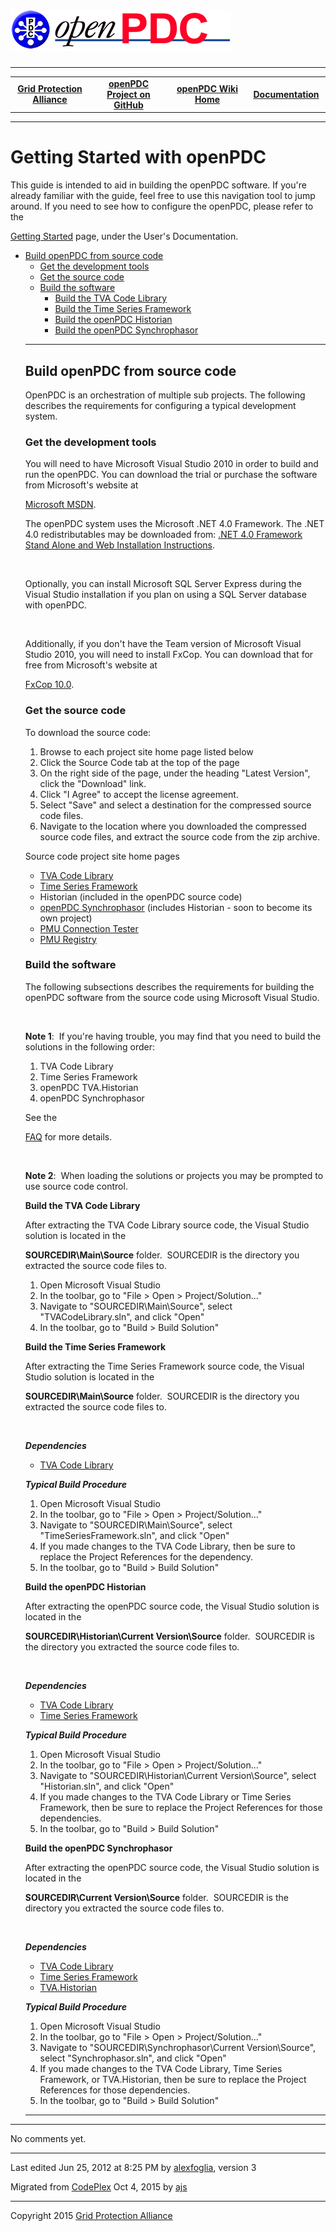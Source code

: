 

<html lang="en" xmlns="http://www.w3.org/1999/xhtml">

<head>

<meta charset="utf-8" />

<title>Developers Getting Started</title>



<!--HtmlToGmd.Head-->



<!--/HtmlToGmd.Head-->

</head>

<body>

<h1><a href="https://github.com/GridProtectionAlliance/openPDC/blob/master/Source/Documentation/wiki/openPDC_Home.md"><img src="https://github.com/GridProtectionAlliance/openPDC/blob/master/Source/Documentation/wiki/openPDC_Logo.png" alt="The Open Source Phasor Data Concentrator" /></a></h1>

<hr />

<!--HtmlToGmd.Body-->

<div id="NavigationMenu">

<table style="width: 100%; border-collapse: collapse; border: 0px solid gray;">

<tr>

<td style="width: 25%; text-align:center;"><b><a href="http://www.gridprotectionalliance.org">Grid Protection Alliance</a></b></td>

<td style="width: 25%; text-align:center;"><b><a href="https://github.com/GridProtectionAlliance/openPDC">openPDC Project on GitHub</a></b></td>

<td style="width: 25%; text-align:center;"><b><a href="https://github.com/GridProtectionAlliance/openPDC/blob/master/Documentation/wiki/openPDC_Home.md">openPDC Wiki Home</a></b></td>

<td style="width: 25%; text-align:center;"><b><a href="https://github.com/GridProtectionAlliance/openPDC/blob/master/Documentation/wiki/openPDC_Documentation_Home.md">Documentation</a></b></td>

</tr>

</table>

</div>

<hr />

<!--/HtmlToGmd.Body-->



<div class="WikiContent">

<h1>Getting Started with openPDC</h1>

<div class="wikidoc">This guide is intended to aid in building the openPDC software. If you're already familiar with the guide, feel free to use this navigation tool to jump around. If you need to see how to configure the openPDC, please refer to the

<a href="https://github.com/GridProtectionAlliance/openPDC/blob/master/Source/Documentation/wiki/Getting_Started.md">Getting Started</a> page, under the User's Documentation.<br>

<ul>

<li><a href="https://github.com/GridProtectionAlliance/openPDC/blob/master/Source/Documentation/wiki/Developers_Getting_Started.md#openpdc_developers">Build openPDC from source code</a>

<ul>

<li><a href="https://github.com/GridProtectionAlliance/openPDC/blob/master/Source/Documentation/wiki/Developers_Getting_Started.md#get_dev_tools">Get the development tools</a>

</li><li><a href="https://github.com/GridProtectionAlliance/openPDC/blob/master/Source/Documentation/wiki/Developers_Getting_Started.md#get_source_code">Get the source code</a>

</li><li><a href="https://github.com/GridProtectionAlliance/openPDC/blob/master/Source/Documentation/wiki/Developers_Getting_Started.md#build_software">Build the software</a>

<ul>

<li><a href="https://github.com/GridProtectionAlliance/openPDC/blob/master/Source/Documentation/wiki/Developers_Getting_Started.md#build_tvacodelibrary">Build the TVA Code Library</a>

</li><li><a href="https://github.com/GridProtectionAlliance/openPDC/blob/master/Source/Documentation/wiki/Developers_Getting_Started.md#build_timeseriesframework">Build the Time Series Framework</a>

</li><li><a href="https://github.com/GridProtectionAlliance/openPDC/blob/master/Source/Documentation/wiki/Developers_Getting_Started.md#build_historian">Build the openPDC Historian</a>

</li><li><a href="https://github.com/GridProtectionAlliance/openPDC/blob/master/Source/Documentation/wiki/Developers_Getting_Started.md#build_synchrophasor">Build the openPDC Synchrophasor</a>

</li></ul>

</li></ul>

</li></ul>

</div>

<ol>

<hr />

<h2><a name="openpdc_developers"></a>Build openPDC from source code</h2>

<p>OpenPDC is an orchestration of multiple sub projects. The following describes the requirements for configuring a typical development system.</p>

<h3><a name="get_dev_tools"></a>Get the development tools</h3>

<p>You will need to have Microsoft Visual Studio 2010 in order to build and run the openPDC. You can download the trial or purchase the software from Microsoft's website at

<a href="http://msdn.microsoft.com/">Microsoft MSDN</a>.</p>

<p>The openPDC system uses the Microsoft .NET 4.0 Framework. The .NET 4.0 redistributables may be downloaded from:&nbsp;<a href="http://msdn.microsoft.com/en-us/library/5a4x27ek.aspx">.NET 4.0 Framework Stand Alone and Web Installation Instructions</a>.<br>

&nbsp;<br>

Optionally, you can install Microsoft SQL Server Express during the Visual Studio installation if you plan on using a SQL Server database with openPDC.<br>

&nbsp;<br>

Additionally, if you don't have the Team version of Microsoft Visual Studio 2010, you will need to install FxCop. You can download that for free from Microsoft's website at

<a href="http://www.microsoft.com/downloads/en/details.aspx?FamilyID=917023f6-d5b7-41bb-bbc0-411a7d66cf3c&displaylang=en">

FxCop 10.0</a>.</p>

<h3><a name="get_source_code"></a>Get the source code</h3>

<p>To download the source code:</p>

<ol>

<li>Browse to each project site home page listed below </li><li>Click the Source Code tab at the top of the page </li><li>On the right side of the page, under the heading &quot;Latest Version&quot;, click the &quot;Download&quot; link.

</li><li>Click &quot;I Agree&quot; to accept the license agreement. </li><li>Select &quot;Save&quot; and select a destination for the compressed source code files.

</li><li>Navigate to the location where you downloaded the compressed source code files, and extract the source code from the zip archive.

</li></ol>

<p>Source code project site home pages</p>

<ul>

<li><a href="http://tvacodelibrary.codeplex.com">TVA Code Library</a> </li><li><a href="http://timeseriesframework.codeplex.com">Time Series Framework</a> </li><li>Historian (included in the openPDC source code) </li><li><a href="https://github.com/GridProtectionAlliance/openPDC/blob/master/Source/Documentation/wiki/openPDC_Home.md">openPDC Synchrophasor</a> (includes Historian - soon to become its own project)

</li><li><a href="http://pmuconnectiontester.codeplex.com">PMU Connection Tester</a> </li><li><a href="http://pmuregistry.codeplex.com">PMU Registry</a> </li></ul>

<h3><a name="build_software"></a>Build the software</h3>

<p>The following subsections describes the requirements for building the openPDC software from the source code using Microsoft Visual Studio.<br>

&nbsp;<br>

<strong>Note 1</strong>:&nbsp; If you're having trouble, you may find that you need to build the solutions in the following order:</p>

<ol>

<li>TVA Code Library </li><li>Time Series Framework </li><li>openPDC TVA.Historian </li><li>openPDC Synchrophasor </li></ol>

<p>See the <a href="https://github.com/GridProtectionAlliance/openPDC/blob/master/Source/Documentation/wiki/Getting_Started.md#trouble_building_solution">

FAQ</a> for more details.<br>

&nbsp;<br>

<strong>Note 2</strong>:&nbsp; When loading the solutions or projects you may be prompted to use source code control.</p>

<p><strong><a name="build_tvacodelibrary"></a>Build the TVA Code Library</strong></p>

<p>After extracting the TVA Code Library source code, the Visual Studio solution is located in the

<strong>SOURCEDIR\Main\Source</strong> folder.&nbsp;&nbsp;SOURCEDIR is the directory you extracted the source code files to.</p>

<ol>

<li>Open Microsoft Visual Studio </li><li>In the toolbar, go to &quot;File &gt; Open &gt; Project/Solution...&quot; </li><li>Navigate to &quot;SOURCEDIR\Main\Source&quot;, select &quot;TVACodeLibrary.sln&quot;, and click &quot;Open&quot;

</li><li>In the toolbar, go to &quot;Build &gt; Build Solution&quot; </li></ol>

<p><strong><a name="build_timeseriesframework"></a>Build the Time Series Framework</strong></p>

<p>After extracting the Time Series Framework source code, the Visual Studio solution is located in the

<strong>SOURCEDIR\Main\Source</strong> folder.&nbsp; SOURCEDIR is the directory you extracted the source code files to.<br>

&nbsp;<br>

<em><strong>Dependencies</strong></em></p>

<ul>

<li><a href="http://tvacodelibrary.codeplex.com">TVA Code Library</a> </li></ul>

<p><em><strong>Typical Build Procedure</strong></em></p>

<ol>

<li>Open Microsoft Visual Studio </li><li>In the toolbar, go to &quot;File &gt; Open &gt; Project/Solution...&quot; </li><li>Navigate to &quot;SOURCEDIR\Main\Source&quot;, select &quot;TimeSeriesFramework.sln&quot;, and click &quot;Open&quot;

</li><li>If you made changes to the TVA Code Library, then be sure to replace the Project References for the dependency.

</li><li>In the toolbar, go to &quot;Build &gt; Build Solution&quot; </li></ol>

<p><strong><a name="build_historian"></a>Build the openPDC Historian</strong></p>

<p>After extracting the openPDC source code, the Visual Studio solution is located in the

<strong>SOURCEDIR\Historian\Current Version\Source</strong> folder.&nbsp;&nbsp;SOURCEDIR is the directory&nbsp;you extracted the source code files to.<br>

&nbsp;<br>

<em><strong>Dependencies</strong></em></p>

<ul>

<li><a href="http://tvacodelibrary.codeplex.com">TVA Code Library</a> </li><li><a href="http://timeseriesframework.codeplex.com">Time Series Framework</a> </li></ul>

<p><em><strong>Typical Build Procedure</strong></em></p>

<ol>

<li>Open Microsoft Visual Studio </li><li>In the toolbar, go to &quot;File &gt; Open &gt; Project/Solution...&quot; </li><li>Navigate to &quot;SOURCEDIR\Historian\Current Version\Source&quot;, select &quot;Historian.sln&quot;, and click &quot;Open&quot;

</li><li>If you made changes to the TVA Code Library or Time Series Framework, then be sure to replace the Project References for those dependencies.

</li><li>In the toolbar, go to &quot;Build &gt; Build Solution&quot; </li></ol>

<p><strong><a name="build_synchrophasor"></a>Build the openPDC Synchrophasor</strong></p>

<p>After extracting the openPDC source code, the Visual Studio solution is located in the

<strong>SOURCEDIR\Current Version\Source</strong> folder.&nbsp; SOURCEDIR is the directory you extracted the source code files to.<br>

&nbsp;<br>

<em><strong>Dependencies</strong></em></p>

<ul>

<li><a href="http://tvacodelibrary.codeplex.com">TVA Code Library</a> </li><li><a href="http://timeseriesframework.codeplex.com">Time Series Framework</a> </li><li><a href="https://github.com/GridProtectionAlliance/openPDC/blob/master/Source/Documentation/wiki/openPDC_Home.md">TVA.Historian</a> </li></ul>

<p><em><strong>Typical Build Procedure</strong></em></p>

<ol>

<li>Open Microsoft Visual Studio </li><li>In the toolbar, go to &quot;File &gt; Open &gt; Project/Solution...&quot; </li><li>Navigate to &quot;SOURCEDIR\Synchrophasor\Current Version\Source&quot;, select &quot;Synchrophasor.sln&quot;, and click &quot;Open&quot;

</li><li>If you made changes to the TVA Code Library, Time Series Framework, or TVA.Historian, then be sure to replace the Project References for those dependencies.

</li><li>In the toolbar, go to &quot;Build &gt; Build Solution&quot; </li></ol>

<hr>

</li></ol>

</div>

<hr />

<div class="WikiComments">

<div id="wikiCommentsEmpty">No comments yet.<br></div>

</div>

<div id="footer">

<hr />

Last edited <span class="smartDate" title="6/25/2012 8:25:00 PM" LocalTimeTicks="1340681100">Jun 25, 2012 at 8:25 PM</span> by <a id="wikiEditByLink" href="https://github.com/GridProtectionAlliance/openPDC/blob/master/Source/Documentation/wiki/Contributors/alexfoglia.md">alexfoglia</a>, version 3<br />

Migrated from <a href="http://openpdc.codeplex.com/wikipage?title=Getting%20Started%20%28Developers%29">CodePlex</a> Oct 4, 2015 by <a href="https://github.com/GridProtectionAlliance/openPDC/blob/master/Source/Documentation/wiki/Contributors/ajstadlin.md">ajs</a>

</div>



<!--HtmlToGmd.Foot-->

<div id="copyright">

<hr />

Copyright 2015 <a href="http://www.gridprotectionoalliance.org">Grid Protection Alliance</a>

</div>

<!--/HtmlToGmd.Foot-->

</body>

</html>


